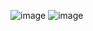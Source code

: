 ![image](https://github.com/SamXBeast/Wanderlust-Voyage/assets/145669954/101e171e-826c-4672-a8ed-80680f4f3207)
![image](https://github.com/SamXBeast/Wanderlust-Voyage/assets/145669954/145ec629-a5a7-43f8-ba93-425a1a62bac3)

